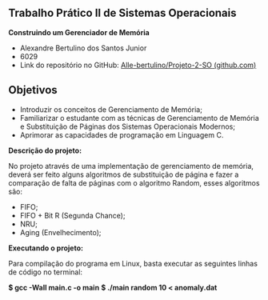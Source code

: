 ## Trabalho Prático II de Sistemas Operacionais

**Construindo um Gerenciador de Memória**

 - Alexandre Bertulino dos Santos Junior
 - 6029
 - Link do repositório no GitHub: [Alle-bertulino/Projeto-2-SO (github.com)](https://github.com/Alle-bertulino/Projeto-2-SO)

## Objetivos

 - Introduzir os conceitos de Gerenciamento de Memória; 
 - Familiarizar o estudante com as técnicas de Gerenciamento de Memória e Substituição de Páginas dos Sistemas Operacionais Modernos;  
 - Aprimorar as capacidades de programação em Linguagem C.

**Descrição do projeto:**

No projeto através de uma implementação de gerenciamento de memória, deverá ser feito alguns algoritmos de substituição de página e fazer a comparação de falta de páginas com o algoritmo Random, esses algoritmos são:
-   FIFO;
-   FIFO + Bit R (Segunda Chance);
-   NRU;
-   Aging (Envelhecimento);
 

**Executando o projeto:**

Para compilação do programa em Linux, basta executar as seguintes linhas de código no terminal:

**$ gcc -Wall main.c -o main** 
**$ ./main random 10 < anomaly.dat**
